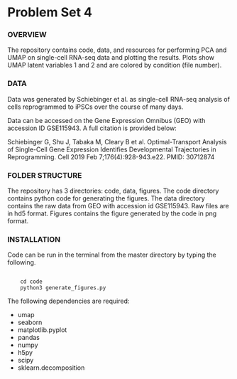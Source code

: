 # Problem Set 4

### OVERVIEW
The repository contains code, data, and resources for performing PCA and UMAP on single-cell RNA-seq data and plotting the results. Plots show UMAP latent variables 1 and 2 and are colored by condition (file number).

### DATA
Data was generated by Schiebinger et al. as single-cell RNA-seq analysis of cells reprogrammed to iPSCs over the course of many days.

Data can be accessed on the Gene Expression Omnibus (GEO) with accession ID GSE115943. A full citation is provided below:

Schiebinger G, Shu J, Tabaka M, Cleary B et al. Optimal-Transport Analysis of Single-Cell Gene Expression Identifies Developmental Trajectories in Reprogramming. Cell 2019 Feb 7;176(4):928-943.e22. PMID: 30712874

### FOLDER STRUCTURE
The repository has 3 directories: code, data, figures. The code directory contains python code for generating the figures. The data directory contains the raw data from GEO with accession id GSE115943. Raw files are in hd5 format. Figures contains the figure generated by the code in png format.

### INSTALLATION
Code can be run in the terminal from the master directory by typing the following.

<code>
    cd code  
    python3 generate_figures.py
</code>

The following dependencies are required:
- umap
- seaborn
- matplotlib.pyplot
- pandas
- numpy
- h5py
- scipy
- sklearn.decomposition
